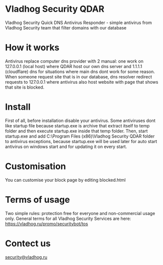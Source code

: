 # Vladhog Security QDAR
Vladhog Security Quick DNS Antivirus Responder - simple antivirus from Vladhog Security team that filter domains with our database

# How it works
Antivirus replace computer dns provider with 2 manual: one work on 127.0.0.1 (local host) where QDAR host our own dns server and 1.1.1.1 (cloudflare) dns for situations where main dns dont work for some reason.
When someone request site that is in our database, dns resolver redirect requests to 127.0.0.1 where antivirus also host website with page that shows that site is blocked.

# Install
First of all, before installation disable your antivirus. Some antiviruses dont like startup file because startup.exe is archive that extract itself to temp folder and then execute startup.exe inside that temp folder.
Then, start startup.exe and add C:\Program Files (x86)\Vladhog Security QDAR folder to antivirus exceptions, because startup.exe will be used later for auto start antivirus on windows start and for updating it on every start.

# Customisation
You can customise your block page by editing blocked.html

# Terms of usage
Two simple rules: protection free for everyone and non-commercial usage only.
General terms for all Vladhog Security Services are here: https://vladhog.ru/promo/securitybot/tos

# Contect us
security@vladhog.ru

